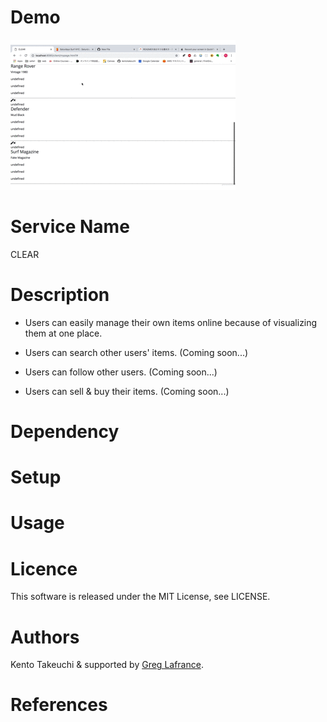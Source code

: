 # Demo
![](Demo.gif)

# Service Name
CLEAR

# Description
- Users can easily manage their own items online because of visualizing them at one place.

- Users can search other users' items. (Coming soon...)
- Users can follow other users. (Coming soon...)
- Users can sell & buy their items. (Coming soon...)

# Dependency


# Setup

# Usage

# Licence
This software is released under the MIT License, see LICENSE.

# Authors
Kento Takeuchi & supported by [Greg Lafrance](https://github.com/glafrance).

# References
